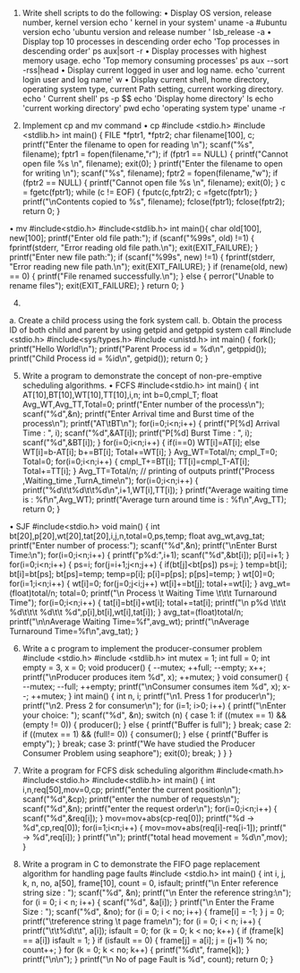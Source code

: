 1. Write shell scripts to do the following:
• Display OS version, release number, kernel version
echo ' kernel in your system'
uname -a
#ubuntu version
echo 'ubuntu version and release number '
lsb_release -a
• Display top 10 processes in descending order
echo 'Top processes in descending order'
ps aux|sort -r
• Display processes with highest memory usage.
echo 'Top memory consuming processes'
ps aux --sort -rss|head
• Display current logged in user and log name.
echo 'current login user and log name'
w
• Display current shell, home directory, operating system type, current Path setting,
current working directory.
echo ' Current shell'
ps -p $$
echo 'Display home directory'
ls
echo 'current working directory'
pwd
echo 'operating system type'
uname -r


3. Implement cp and mv command
• cp
#include <stdio.h>
#include <stdlib.h>
int main()
{
FILE *fptr1, *fptr2;
char filename[100], c;
printf("Enter the filename to open for reading \n");
scanf("%s", filename);
fptr1 = fopen(filename,"r"); 
if (fptr1 == NULL)
{
printf("Cannot open file %s \n", filename);
exit(0);
}
printf("Enter the filename to open for writing \n");
scanf("%s", filename);
fptr2 = fopen(filename,"w"); 
if (fptr2 == NULL)
{
printf("Cannot open file %s \n", filename);
exit(0);
}
c = fgetc(fptr1);
while (c != EOF)
{
fputc(c,fptr2); 
c =fgetc(fptr1);
}
printf("\nContents copied to %s", filename);
fclose(fptr1);
fclose(fptr2);
return 0;
}

• mv
#include<stdio.h>
#include<stdlib.h>
int main(){
char old[100], new[100];
printf("Enter old file path:"); 
if (scanf("%99s", old) !=1) {
fprintf(stderr, "Error reading old file path.\n");
exit(EXIT_FAILURE);
}
printf("Enter new file path:"); 
if (scanf("%99s", new) !=1) {
fprintf(stderr, "Error reading new file path.\n");
exit(EXIT_FAILURE);
}
if (rename(old, new) == 0) {
printf("File renamed successfully.\n");
} else {
perror("Unable to rename files");
exit(EXIT_FAILURE);
}
return 0;
}



4.
a. Create a child process using the fork system call.
b. Obtain the process ID of both child and parent by using getpid and getppid
system call
#include <stdio.h>
#include<sys/types.h>
#include <unistd.h>
int main()
{
 fork();
 printf("Hello World!\n");
 printf("Parent Process id = %d\n", getppid());
 printf("Child Process id = %id\n", getpid());
 return 0;
}


5. Write a program to demonstrate the concept of non-pre-emptive
scheduling algorithms.
• FCFS
#include<stdio.h>
int main()
{
 int AT[10],BT[10],WT[10],TT[10],i,n;
 int b=0,cmpl_T;
 float Avg_WT,Avg_TT,Total=0;
 printf("Enter number of the process\n");
 scanf("%d",&n);
 printf("Enter Arrival time and Burst time of the process\n");
 printf("AT\tBT\n");
 for(i=0;i<n;i++)
 {
 printf("P[%d] Arrival Time : ", i);
 scanf("%d",&AT[i]);
 printf("P[%d] Burst Time : ", i);
 scanf("%d",&BT[i]);
 }
 for(i=0;i<n;i++)
 {
 if(i==0)
 WT[i]=AT[i];
 else
 WT[i]=b-AT[i];
 b+=BT[i];
 Total+=WT[i];
 }
 Avg_WT=Total/n;
 cmpl_T=0;
 Total=0;
 for(i=0;i<n;i++)
 {
 cmpl_T+=BT[i];
 TT[i]=cmpl_T-AT[i];
 Total+=TT[i];
 }
 Avg_TT=Total/n;
 // printing of outputs
 printf("Process ,Waiting_time ,TurnA_time\n");
 for(i=0;i<n;i++)
 {
 printf("%d\t\t%d\t\t%d\n",i+1,WT[i],TT[i]);
 }
 printf("Average waiting time is : %f\n",Avg_WT);
 printf("Average turn around time is : %f\n",Avg_TT);
 return 0;
}


• SJF
#include<stdio.h>
void main()
{
 int bt[20],p[20],wt[20],tat[20],i,j,n,total=0,ps,temp;
 float avg_wt,avg_tat;
 printf("Enter number of process:");
 scanf("%d",&n);
 printf("\nEnter Burst Time:\n");
 for(i=0;i<n;i++)
 {
 printf("p%d:",i+1);
 scanf("%d",&bt[i]);
 p[i]=i+1;
 }
 for(i=0;i<n;i++)
 {
 ps=i;
 for(j=i+1;j<n;j++)
 {
 if(bt[j]<bt[ps])
 ps=j;
 }
 temp=bt[i];
 bt[i]=bt[ps];
 bt[ps]=temp;
 temp=p[i];
 p[i]=p[ps];
 p[ps]=temp;
 }
 wt[0]=0;
 for(i=1;i<n;i++)
 {
 wt[i]=0;
 for(j=0;j<i;j++)
 wt[i]+=bt[j];
 total+=wt[i];
 }
 avg_wt=(float)total/n;
 total=0;
 printf("\n Process \t Waiting Time \t\t\t Turnaround Time");
 for(i=0;i<n;i++)
 {
 tat[i]=bt[i]+wt[i];
 total+=tat[i];
 printf("\n p%d \t\t\t %d\t\t\t %d\t\t %d",p[i],bt[i],wt[i],tat[i]);
 }
 avg_tat=(float)total/n;
 printf("\n\nAverage Waiting Time=%f",avg_wt);
 printf("\nAverage Turnaround Time=%f\n",avg_tat);
}


6. Write a c program to implement the producer-consumer problem
#include <stdio.h>
#include <stdlib.h>
int mutex = 1;
int full = 0;
int empty = 3, x = 0;
void producer()
{
 --mutex;
 ++full;
 --empty;
 x++;
 printf("\nProducer produces item %d", x);
 ++mutex;
}
void consumer()
{
 --mutex;
 --full;
 ++empty;
 printf("\nConsumer consumes item %d", x);
 x--;
 ++mutex;
}
int main()
{
 int n, i;
 printf("\n1. Press 1 for producer\n");
 printf("\n2. Press 2 for consumer\n");
 for (i=1; i>0; i++)
 {
 printf("\nEnter your choice: ");
 scanf("%d", &n);
 switch (n)
 {
 case 1:
 if ((mutex == 1) && (empty != 0))
 {
 producer();
 }
 else
 {
 printf("Buffer is full");
 }
 break;
 case 2:
 if ((mutex == 1) && (full!= 0))
 {
 consumer();
 }
 else
 {
 printf("Buffer is empty");
 }
 break;
 case 3:
 printf("We have studied the Producer Consumer Problem using seaphore");
 exit(0);
 break;
 }
 }
}


7. Write a program for FCFS disk scheduling algorithm
#include<math.h>
#include<stdio.h>
#include<stdlib.h>
int main()
{
 int i,n,req[50],mov=0,cp;
 printf("enter the current position\n");
 scanf("%d",&cp);
 printf("enter the number of requests\n");
 scanf("%d",&n);
 printf("enter the request order\n");
 for(i=0;i<n;i++)
 {
 scanf("%d",&req[i]);
 }
 mov=mov+abs(cp-req[0]);
 printf("%d -> %d",cp,req[0]);
 for(i=1;i<n;i++)
 {
 mov=mov+abs(req[i]-req[i-1]);
 printf(" -> %d",req[i]);
 }
 printf("\n");
 printf("total head movement = %d\n",mov);
}



8. Write a program in C to demonstrate the FIFO page replacement algorithm for
handling page faults
#include <stdio.h>
int main()
{
 int i, j, k, n, no, a[50], frame[10], count = 0, isfault;
 printf("\n Enter reference string size : ");
 scanf("%d", &n);
 printf("\n Enter the reference string:\n");
 for (i = 0; i < n; i++)
 {
 scanf("%d", &a[i]);
 }
 printf("\n Enter the Frame Size : ");
 scanf("%d", &no);
 for (i = 0; i < no; i++)
 {
 frame[i] = -1;
 }
 j = 0;
 printf("\treference string \t page frame\n");
 for (i = 0; i < n; i++)
 {
 printf("\t\t%d\t\t", a[i]);
 isfault = 0;
 for (k = 0; k < no; k++)
 {
 if (frame[k] == a[i])
 isfault = 1;
 }
 if (isfault == 0)
 {
 frame[j] = a[i];
 j = (j+1) % no;
 count++;
 }
 for (k = 0; k < no; k++)
 {
 printf("%d\t", frame[k]);
 }
 printf("\n\n");
 }
 printf("\n No of page Fault is %d", count);
 return 0;
}
